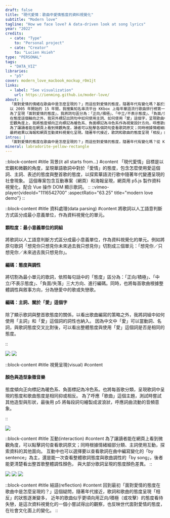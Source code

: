 ```yaml
---
draft: false
title: "現代愛情：歌曲中愛情態度的資料視覺化"
subtitle: "Modern love"
tagline: "How we face love? A data-driven look at song lyrics"
year: "2022"
credits:
  - cate: "Type"
    to: "Personal project"
  - cate: "Creator"
    to: "Lucien Hsieh"
type: "PERSONAL"
tags:
  - "DATA_VIZ"
libraries:
  - "p5"
cover: modern_love_macbook_mockup_r0m1jt
links:
  - label: "See visualization"
    url: https://ienming.github.io/moder-love/
about: |
  「面對愛情的情緒在歌曲中是怎麼呈現的？」而這些對愛情的態度，隨著年代有變化嗎？基於這些問題，我在研究所「創意數位設計」的期末作品上，探討華語流行歌曲 2005 到 2020 年間在 KKbox 排行榜第一名的歌曲中如何「面對愛情」，以 p5.js 做互動資料視覺化。
  以 2005 年開始的 15 年間，我搜集知名串流平台 KKbox 上每年華語流行歌曲排行榜第一名的歌曲做樣本，將歌詞以人工語意判斷方式區分成最小意義單位，作為資料視覺化的單元。
  為了呈現「面對愛情的態度」，我將詞句區分為：「正向/積極」、「中立/不表示態度」、「負面/失落」三個大方向，替每段切分的詞句標籤；同時，也將每首歌區分為戀愛或失戀。
  在態度這個軸向之外，我另外標記出詞句中如何使用主詞、如何使用「愛」這個字，呈現歌曲中一直訴說著的是「愛我」、「愛你」還是單純的「愛」這個概念。
  宏觀角度上，我將態度傾向正向標記為暖色系、負面標記為冷色系作為視覺設計方向，呼應歌曲主要調性的顏色，呈現歌詞中呈現的態度和歌曲態度是相同抑或相反。並將每段詞句繪製成波浪狀，呼應詞曲流動的音頻意象。
  為了讓讀者能在網頁上看到微觀角度，讀者可以點擊各個詞句查看歌詞原文；同時根據情緒細部分類、主詞使用互動，探索歌詞中呈現的其他故事。
  最終結果以海報和網頁互動資料視覺化呈現。隨著年代接近，歌詞和歌曲的態度呈現「相反」的狀態變多，且近年的歌曲似乎更頃向用正向/積極（或攻擊）的態度看待失戀。未來也許可以延伸看看作詞人歷年作品的變化，或將作詞人的性別納入資料呈現的一環。
intros: |
  「面對愛情的態度在歌曲中是怎麼呈現的？」而這些對愛情的態度，隨著年代有變化嗎？從 KKbox 排行榜歷年榜首歌曲，探討華語流行歌曲 2005 到 2020 年間如何面對愛情。
mineral: labradorite-yellow-rectangle
---
```

::block-content
#title
背景(it all starts from...)
#content
「現代愛情」目標是以宏觀和微觀的角度，呈現華語歌詞中對於「愛情」的態度，包含怎麼使用愛這個詞、主詞、表述的態度與整首歌的態度，以探索華語流行歌中隨著年代變遷呈現的社會現象。
這個專案包含互動專案（網頁）和海報呈現，網頁用 p5.js 製作資料視覺化，配合 Vue 操作 DOM 顯示歌詞。
::
::vimeo-player{videoId="1116542700" :aspectRatio="63.25" title="modern love demo"}
::

::block-content
#title
資料處理(data parsing)
#content
將歌詞以人工語意判斷方式區分成最小意義單位，作為資料視覺化的單元。
<h4 class="subtitle">
顆粒度：最小意義單位的詞組
</h4>
<p>
將歌詞以人工語意判斷方式區分成最小意義單位，作為資料視覺化的單元。例如將原句歌詞「想見你只想見你未來過去我只想見你」切割成三個單元：「想見你／只想見你／未來過去我只想見你」。
</p>
<h4 class="subtitle">
編碼：態度與調性
</h4>
<p>
將切割為最小單元的歌詞，依照每句話中的「態度」區分為：「正向/積極」、「中立/不表示態度」、「負面/失落」三大方向、進行編碼。同時，也將每首歌曲根據整體調性與敘事方向，分為戀愛中的歌或失戀歌。
</p>
<h4 class="subtitle">
編碼：主詞、關於「愛」這個字
</h4>
<p>
除了顯示歌詞與整首歌態度的關係，以看出歌曲編寫的策略之外，我將詞組中如何使用「主詞」和「愛」這個詞的詞性也納入。
因為中文中「愛」可以當動詞、名詞，與歌詞態度交叉比對後，可以看出整體態度與使用「愛」這個詞是否是相同的態度。
</p>
::

![](modern_love_data_parsing_hpuz6x)
![](modern_love_legends_o0qs7z)

::block-content
#title
視覺呈現(visual)
#content
<h4 class="subtitle">
顏色與造型象徵音樂
</h4>
<p>
態度傾向正向標記為暖色系、負面標記為冷色系。也將每首歌分類，呈現歌詞中呈現的態度和歌曲態度是相同抑或相反。
為了呼應「歌曲」這個主題，測試時嘗試其他造型與形狀，最後用 p5 將每段詞句繪製成波浪狀，呼應詞曲流動的音頻意象。
</p>
::

![](modern_love_visual_test_xavhwm)

::block-content
#title
互動(interaction)
#content
為了讓讀者能在網頁上看到微觀角度，可以點擊詞句查看歌詞原文；同時根據情緒細部分類、主詞使用互動，探索資料的其他面向。
互動中也可以選擇要以查看歌詞在曲中編寫變化的「by sentence」為主，還是能一次查看整體歌詞態度與歌曲調性的「by song」，後者能更清楚看出整首歌整體調性顏色，
與大部分歌詞呈現的態度顏色差異。
::

![](modern_love_interaction_ehqokv)
![](modern_love_modes_htpz8y)
![](modern_love_curved_poster_mockup_f1auus)

::block-content
#title
結語(reflection)
#content
回到最初「面對愛情的態度在歌曲中是怎麼呈現的？」這個疑問，隨著年代接近，歌詞和歌曲的態度呈現「相反」的狀態逐漸變多，
近年的歌曲似乎更頃向用正向/積極（或攻擊）的態度看待失戀，是這次資料視覺化的一個小嘗試得出的觀察，也反映世代面對愛情的態度，在社會文化面上的變化。
::